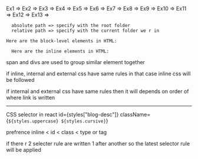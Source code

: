 Ex1 => 
Ex2 => 
Ex3 => 
Ex4 => 
Ex5 => 
Ex6 => 
Ex7 => 
Ex8 => 
Ex9 => 
Ex10 => 
Ex11 => 
Ex12 => 
Ex13 => 


<!-- <ol style={{ listStyleType: "upper-roman" }}> 
          <li>akash</li>
          <li>mobile</li>
          <li>laptop</li>
          <li>runner</li>
      </ol>
      <ul style={{ listStyleType: "circle" }}> 
          <li>akash</li>
          <li>mobile</li>
          <li>laptop</li>
          <li>runner</li>
      </ul> -->


      absolute path => specify with the root folder
      relative path => specify with the current folder we r in

    Here are the block-level elements in HTML:

<!-- <address><article><aside><blockquote><canvas><dd><div><dl><dt><fieldset><figcaption><figure><footer><form><h1>-<h6><header><hr><li><main><nav><noscript><ol><p><pre><section><table><tfoot><ul><video> -->


      Here are the inline elements in HTML:

<!-- <a><abbr><acronym><b><bdo><big><br><button><cite><code><dfn><em><i><img><input><kbd><label><map><object><output><q><samp><script><select><small><span><strong><sub><sup><textarea><time><tt><var> -->

span and divs are used to group similar element together

if inline, internal and external css have same rules in that case inline css will be followed

if internal and external css have same rules then it will depends on order of where link is written

-----------------------------------------
CSS selector in react
id={styles["blog-desc"]}
className={`${styles.uppercase} ${styles.cursive}`}

prefrence 
inline < id < class < type or tag

if there r 2 selecter rule are written 1 after another so the latest selector rule will be applied 

